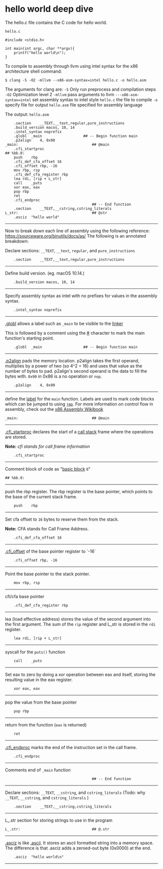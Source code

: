 # hello world deep dive

The hello.c file contains the C code for hello world.

`hello.c`
```
#include <stdio.h>

int main(int argc, char **argv){
    printf("hello world\n");
}
```

To compile to assembly through llvm using intel syntax for the x86 architecture shell command:
```
$ clang -S -O2 -mllvm --x86-asm-syntax=intel hello.c -o hello.asm
```
The arguments for clang are:
`-S` Only run preprocess and compilation steps
`-O2`  Optimization level 2
`-mllvm` pass arguments to llvm
`---x86-asm-syntax=intel` set assembly syntax to intel style
`hello.c` the file to compile
`-o` specify file for output
`hello.asm` file specified for assembly language

The output:
`hello.asm`
```
	.section	__TEXT,__text,regular,pure_instructions
	.build_version macos, 10, 14
	.intel_syntax noprefix
	.globl	_main                   ## -- Begin function main
	.p2align	4, 0x90
_main:                                  ## @main
	.cfi_startproc
## %bb.0:
	push	rbp
	.cfi_def_cfa_offset 16
	.cfi_offset rbp, -16
	mov	rbp, rsp
	.cfi_def_cfa_register rbp
	lea	rdi, [rip + L_str]
	call	_puts
	xor	eax, eax
	pop	rbp
	ret
	.cfi_endproc
                                        ## -- End function
	.section	__TEXT,__cstring,cstring_literals
L_str:                                  ## @str
	.asciz	"hello world"
```
---
Now to break down each line of assembly using the following reference: https://sourceware.org/binutils/docs/as/
The following is an annotated breakdown:


Declare sections: `__TEXT`, `__text`, `regular`, and `pure_instructions`
```
	.section	__TEXT,__text,regular,pure_instructions
```
---

Define build version. (eg. macOS 10.14.)
```
	.build_version macos, 10, 14
```
---

Specify assembly syntax as intel with no prefixes for values in the assembly syntax.
```
	.intel_syntax noprefix
```
---

[.globl](https://sourceware.org/binutils/docs/as/Global.html#Global)  allows a label such as  `_main` to be visible to the [linker](https://lld.llvm.org/)

This is followed by a comment using the [#](https://sourceware.org/binutils/docs/as/i386_002dChars.html#i386_002dChars) character to mark the main function's starting point.
```
	.globl	_main                   ## -- Begin function main
```
---

[.p2align](https://sourceware.org/binutils/docs/as/P2align.html#P2align) pads the memory location. p2align takes the first operand, multiplies by a power of two (so 4^2 = 16) and uses that value as the number of bytes to pad. p2align's second operand is the data to fill the bytes with. `0x90` in 0x86 is a no operation or `nop`.
```
	.p2align	4, 0x90
```
---

define the [label](https://sourceware.org/binutils/docs/as/Labels.html#Labels) for the `main` function. Labels are used to mark code blocks which can be jumped to using [`jmp`](https://sourceware.org/binutils/docs-2.19/as/i386_002dJumps.html). For more information on control flow in assembly, check out the [x86 Assembly Wikibook](https://en.wikibooks.org/wiki/X86_Assembly/Control_Flow)
```
_main:                                  ## @main
```
---

[.cfi_startproc](https://sourceware.org/binutils/docs/as/CFI-directives.html#g_t_002ecfi_005fstartproc-_005bsimple_005d) declares the start of a [call stack]([https://en.wikipedia.org/wiki/Call_stack](https://en.wikipedia.org/wiki/Call_stack)) frame where the operations are stored.

**Note:** *cfi stands for _call frame information_*
```
	.cfi_startproc
```
---

Comment block of code as "[basic block](http://llvm.org/doxygen/classllvm_1_1BasicBlock.html#details) `0`" 
```
## %bb.0:
```
---

push the rbp register. The rbp register is the base pointer, which points to the base of the current stack frame.
```
	push	rbp
```
---

Set cfa offset to `16` bytes to reserve them from the stack.

**Note:** CFA stands for Call Frame Address.
```
	.cfi_def_cfa_offset 16
```
---

[.cfi_offset]([https://sourceware.org/binutils/docs/as/CFI-directives.html](https://sourceware.org/binutils/docs/as/CFI-directives.html)) of the base pointer register to `-16`
```
	.cfi_offset rbp, -16
```
---

Point the base pointer to the stack pointer.
```
	mov	rbp, rsp
```
---

cfi/cfa base pointer
```
	.cfi_def_cfa_register rbp
```
---
lea (load effective address) stores the value of the second argument into the first argument.
The sum of the `rip` register and L_str is stored in the `rdi` register.
```
	lea	rdi, [rip + L_str]
```
---
syscall for the `puts()` function
```
	call	_puts
```
---
Set eax to zero by doing a xor operation between eax and itself, storing the resulting value in the eax register.
```
	xor	eax, eax
```
---

pop the value from the base pointer
```
	pop	rbp
```
---
return from the function (`eax` is returned)
```
	ret
```
---


[.cfi_endproc](https://sourceware.org/binutils/docs/as/CFI-directives.html#g_t_002ecfi_005fendproc) marks the end of the instruction set in the call frame.
```
	.cfi_endproc
```
---

Comments end of `_main` function
```
                                        ## -- End function
```
---

Declare sections: `__TEXT`, `__cstring`, and `cstring_literals`
(Todo: why `__TEXT`, `__cstring`, and `cstring_literals` )
```
	.section	__TEXT,__cstring,cstring_literals
```
---

L_.str section for storing strings to use in the program
```
L_.str:                                 ## @.str
```
---

[.asciz](https://sourceware.org/binutils/docs/as/Asciz.html#Asciz) is like [.ascii]([https://sourceware.org/binutils/docs/as/Ascii.html#Ascii](https://sourceware.org/binutils/docs/as/Ascii.html#Ascii)). It stores an ascii formatted string into a memory space. The difference is that .asciz adds a zeroed-out byte (0x0000) at the end.
```
	.asciz	"hello world\n"
```


---
